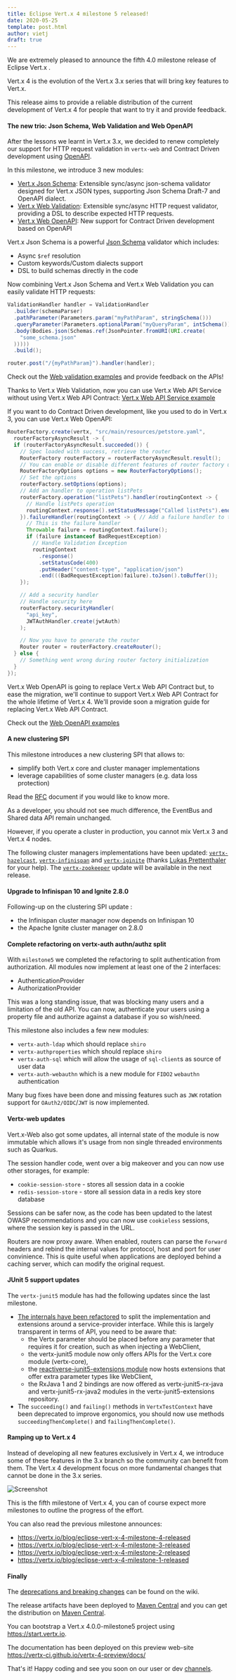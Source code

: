 ```yaml
---
title: Eclipse Vert.x 4 milestone 5 released!
date: 2020-05-25
template: post.html
author: vietj
draft: true
---
```


We are extremely pleased to announce the fifth 4.0 milestone release of Eclipse Vert.x .

Vert.x 4 is the evolution of the Vert.x 3.x series that will bring key features to Vert.x.

This release aims to provide a reliable distribution of the current development of Vert.x 4 for people that
want to try it and provide feedback.

#### The new trio: Json Schema, Web Validation and Web OpenAPI

After the lessons we learnt in Vert.x 3.x, we decided to renew completely our support for
HTTP request validation in `vertx-web` and Contract Driven development using [OpenAPI](https://github.com/OAI/OpenAPI-Specification).

In this milestone, we introduce 3 new modules:

* [Vert.x Json Schema](https://github.com/eclipse-vertx/vertx-json-schema): Extensible sync/async json-schema validator designed for Vert.x JSON types, supporting Json Schema Draft-7 and OpenAPI dialect.
* [Vert.x Web Validation](https://github.com/vert-x3/vertx-web/tree/master/vertx-web-validation): Extensible sync/async HTTP request validator, providing a DSL to describe expected HTTP requests.
* [Vert.x Web OpenAPI](https://github.com/vert-x3/vertx-web/tree/master/vertx-web-openapi): New support for Contract Driven development based on OpenAPI

Vert.x Json Schema is a powerful [Json Schema](https://json-schema.org/) validator which includes:

* Async `$ref` resolution
* Custom keywords/Custom dialects support
* DSL to build schemas directly in the code

Now combining Vert.x Json Schema and Vert.x Web Validation you can easily validate HTTP requests:

```java
ValidationHandler handler = ValidationHandler
  .builder(schemaParser)
  .pathParameter(Parameters.param("myPathParam", stringSchema()))
  .queryParameter(Parameters.optionalParam("myQueryParam", intSchema()))
  .body(Bodies.json(Schemas.ref(JsonPointer.fromURI(URI.create(
    "some_schema.json"
  )))))
  .build();

router.post("/{myPathParam}").handler(handler);
```

Check out the [Web validation examples](https://github.com/vert-x3/vertx-web/blob/master/vertx-web-validation/src/main/java/examples/WebValidationExamples.java) and provide feedback on the APIs!

Thanks to Vert.x Web Validation, now you can use Vert.x Web API Service without using Vert.x Web API Contract:
[Vert.x Web API Service example](https://github.com/vert-x3/vertx-web/tree/master/vertx-web-api-service/src/main/java/examples)

If you want to do Contract Driven development, like you used to do in Vert.x 3, you can use Vert.x Web OpenAPI:

```java
RouterFactory.create(vertx, "src/main/resources/petstore.yaml",
  routerFactoryAsyncResult -> {
  if (routerFactoryAsyncResult.succeeded()) {
    // Spec loaded with success, retrieve the router
    RouterFactory routerFactory = routerFactoryAsyncResult.result();
    // You can enable or disable different features of router factory using RouterFactoryOptions
    RouterFactoryOptions options = new RouterFactoryOptions();
    // Set the options
    routerFactory.setOptions(options);
    // Add an handler to operation listPets
    routerFactory.operation("listPets").handler(routingContext -> {
      // Handle listPets operation
      routingContext.response().setStatusMessage("Called listPets").end();
    }).failureHandler(routingContext -> { // Add a failure handler to the same operation
      // This is the failure handler
      Throwable failure = routingContext.failure();
      if (failure instanceof BadRequestException)
        // Handle Validation Exception
        routingContext
          .response()
          .setStatusCode(400)
          .putHeader("content-type", "application/json")
          .end(((BadRequestException)failure).toJson().toBuffer());
    });

    // Add a security handler
    // Handle security here
    routerFactory.securityHandler(
      "api_key",
      JWTAuthHandler.create(jwtAuth)
    );

    // Now you have to generate the router
    Router router = routerFactory.createRouter();
  } else {
    // Something went wrong during router factory initialization
  }
});
```

Vert.x Web OpenAPI is going to replace Vert.x Web API Contract but, to ease the migration, we'll continue to support
Vert.x Web API Contract for the whole lifetime of Vert.x 4.
We'll provide soon a migration guide for replacing Vert.x Web API Contract.

Check out the [Web OpenAPI examples](https://github.com/vert-x3/vertx-web/blob/master/vertx-web-openapi/src/main/java/examples/OpenAPI3Examples.java)

#### A new clustering SPI

This milestone introduces a new clustering SPI that allows to:

- simplify both Vert.x core and cluster manager implementations
- leverage capabilities of some cluster managers (e.g. data loss protection)

Read the [RFC](https://github.com/vert-x3/wiki/wiki/RFC:-clustering-SPI-revisited) document if you would like to know more.

As a developer, you should not see much difference, the EventBus and Shared data API remain unchanged.

However, if you operate a cluster in production, you cannot mix Vert.x 3 and Vert.x 4 nodes.

The following cluster managers implementations have been updated: [`vertx-hazelcast`](https://vertx.io/docs/vertx-hazelcast/java/), [`vertx-infinispan`](https://vertx.io/docs/vertx-infinispan/java/) and [`vertx-iginite`](https://vertx.io/docs/vertx-ignite/java/) (thanks [Lukas Prettenthaler](https://github.com/zyclonite) for your help).
The [`vertx-zookeeper`](https://vertx.io/docs/vertx-zookeeper/java/) update will be available in the next release.

#### Upgrade to Infinispan 10 and Ignite 2.8.0

Following-up on the clustering SPI update :

- the Infinispan cluster manager now depends on Infinispan 10
- the Apache Ignite cluster manager on 2.8.0

#### Complete refactoring on vertx-auth authn/authz split

With `milestone5` we completed the refactoring to split authentication from authorization. All modules now implement at least one of the 2 interfaces:

* AuthenticationProvider
* AuthorizationProvider

This was a long standing issue, that was blocking many users and a limitation of the old API. You can now, authenticate your users using a property file and authorize against a database if you so wish/need.

This milestone also includes a few new modules:

* `vertx-auth-ldap` which should replace `shiro`
* `vertx-authproperties` which should replace `shiro`
* `vertx-auth-sql` which will allow the usage of `sql-client`s as source of user data
* `vertx-auth-webauthn` which is a new module for `FIDO2` `webauthn` authentication

Many bug fixes have been done and missing features such as `JWK` rotation support for `OAuth2/OIDC`/`JWT` is now implemented.

#### Vertx-web updates

Vert.x-Web also got some updates, all internal state of the module is now immutable which allows it's usage from non single threaded environments such as Quarkus.

The session handler code, went over a big makeover and you can now use other storages, for example:

* `cookie-session-store` - stores all session data in a cookie
* `redis-session-store` - store all session data in a redis key store database

Sessions can be safer now, as the code has been updated to the latest OWASP recommendations and you can now use `cookieless` sessions, where the session key is passed in the URL.

Routers are now proxy aware. When enabled, routers can parse the `Forward` headers and rebind the internal values for protocol, host and port for user convinience. This is quite useful when applications are deployed behind a caching server, which can modify the original request.

#### JUnit 5 support updates

The `vertx-junit5` module has had the following updates since the last milestone.

* [The internals have been refactored](https://github.com/vert-x3/wiki/wiki/4.0.0-Deprecations-and-breaking-changes#split-the-core-implementation-and-extensions) to split the implementation and extensions around a service-provider interface.
  While this is largely transparent in terms of API, you need to be aware that:
  * the Vertx parameter should be placed before any parameter that requires it for creation, such as when injecting a WebClient,
  * the vertx-junit5 module now only offers APIs for the Vert.x core module (vertx-core),
  * the [reactiverse-junit5-extensions module](https://github.com/reactiverse/reactiverse-junit5-extensions) now hosts extensions that offer extra parameter types like WebClient,
  * the RxJava 1 and 2 bindings are now offered as vertx-junit5-rx-java and vertx-junit5-rx-java2 modules in the vertx-junit5-extensions repository.
* The `succeeding()` and `failing()` methods in `VertxTestContext` have been deprecated to improve ergonomics, you should now use methods `succeedingThenComplete()` and `failingThenComplete()`.

#### Ramping up to Vert.x 4

Instead of developing all new features exclusively in Vert.x 4, we introduce some of these features in the 3.x branch
so the community can benefit from them. The Vert.x 4 development focus on more fundamental changes that cannot be done
in the 3.x series.

<img src="{{ site_url }}assets/blog/vertx-4-milestone4-release/vertx-4-timeline.png" alt="Screenshot" class="img-responsive">

This is the fifth milestone of Vert.x 4, you can of course expect more milestones to outline the progress of the effort.

You can also read the previous milestone announces:

- https://vertx.io/blog/eclipse-vert-x-4-milestone-4-released
- https://vertx.io/blog/eclipse-vert-x-4-milestone-3-released
- https://vertx.io/blog/eclipse-vert-x-4-milestone-2-released
- https://vertx.io/blog/eclipse-vert-x-4-milestone-1-released

#### Finally

The [deprecations and breaking changes](https://github.com/vert-x3/wiki/wiki/4.0.0-Deprecations-and-breaking-changes)
 can be found on the wiki.

The release artifacts have been deployed to [Maven Central](https://search.maven.org/search?q=g:io.vertx%20AND%20v:4.0.0-milestone5) and you can get the distribution on [Maven Central](https://repo1.maven.org/maven2/io/vertx/vertx-stack-manager/4.0.0-milestone5/).

You can bootstrap a Vert.x 4.0.0-milestone5 project using https://start.vertx.io.

The documentation has been deployed on this preview web-site https://vertx-ci.github.io/vertx-4-preview/docs/

That's it! Happy coding and see you soon on our user or dev [channels](https://vertx.io/community).
